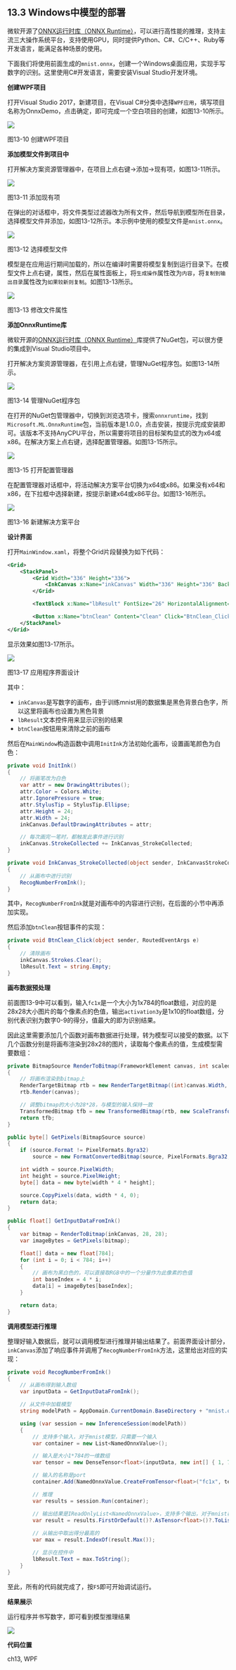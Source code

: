 <!--Copyright © Microsoft Corporation. All rights reserved.
  适用于[License](https://github.com/Microsoft/ai-edu/blob/master/LICENSE.md)版权许可-->

## 13.3 Windows中模型的部署

微软开源了[ONNX运行时库（ONNX Runtime）](https://github.com/microsoft/onnxruntime)，可以进行高性能的推理，支持主流三大操作系统平台，支持使用GPU，同时提供Python、C#、C/C++、Ruby等开发语言，能满足各种场景的使用。

下面我们将使用前面生成的`mnist.onnx`，创建一个Windows桌面应用，实现手写数字的识别。这里使用C#开发语言，需要安装Visual Studio开发环境。

**创建WPF项目**

打开Visual Studio 2017，新建项目，在Visual C#分类中选择`WPF应用`，填写项目名称为OnnxDemo，点击确定，即可完成一个空白项目的创建，如图13-10所示。

<img src="../Images/13/createproject.png" ch="500" />

图13-10 创建WPF项目

**添加模型文件到项目中**

打开解决方案资源管理器中，在项目上点右键->添加->现有项，如图13-11所示。

<img src="../Images/13/add.png" ch="535" />

图13-11 添加现有项

在弹出的对话框中，将文件类型过滤器改为所有文件，然后导航到模型所在目录，选择模型文件并添加，如图13-12所示。本示例中使用的模型文件是`mnist.onnx`。

<img src="../Images/13/addmodel.png" ch="500" />

图13-12 选择模型文件

模型是在应用运行期间加载的，所以在编译时需要将模型复制到运行目录下。在模型文件上点右键，属性，然后在属性面板上，将`生成操作`属性改为`内容`，将`复制到输出目录`属性改为`如果较新则复制`。如图13-13所示。

<img src="../Images/13/modelproperty.png" />

图13-13 修改文件属性

**添加OnnxRuntime库**

微软开源的[ONNX运行时库（ONNX Runtime）](https://github.com/Microsoft/onnxruntime)库提供了NuGet包，可以很方便的集成到Visual Studio项目中。

打开解决方案资源管理器，在引用上点右键，管理NuGet程序包。如图13-14所示。

<img src="../Images/13/addref1.png" ch="500" />

图13-14 管理NuGet程序包

在打开的NuGet包管理器中，切换到浏览选项卡，搜索`onnxruntime`，找到`Microsoft.ML.OnnxRuntime`包，当前版本是1.0.0，点击安装，按提示完成安装即可。该版本不支持AnyCPU平台，所以需要将项目的目标架构显式的改为x64或x86。在解决方案上点右键，选择配置管理器。如图13-15所示。

<img src="../Images/13/changetarget1.png" />

图13-15 打开配置管理器

在配置管理器对话框中，将活动解决方案平台切换为x64或x86。如果没有x64和x86，在下拉框中选择新建，按提示新建x64或x86平台。如图13-16所示。

<img src="../Images/13/changetarget2.png" ch="500" />

图13-16 新建解决方案平台

**设计界面**

打开`MainWindow.xaml`，将整个Grid片段替换为如下代码：

``` xml
<Grid>
    <StackPanel>
        <Grid Width="336" Height="336">
            <InkCanvas x:Name="inkCanvas" Width="336" Height="336" Background="Black"/>
        </Grid>

        <TextBlock x:Name="lbResult" FontSize="26" HorizontalAlignment="Center"/>

        <Button x:Name="btnClean" Content="Clean" Click="BtnClean_Click" FontSize="26"/>
    </StackPanel>
</Grid>
```

显示效果如图13-17所示。

<img src="../Images/13/ui.png" ch="500" />

图13-17 应用程序界面设计

其中：
- `inkCanvas`是写数字的画布，由于训练mnist用的数据集是黑色背景白色字，所以这里将画布也设置为黑色背景
- `lbResult`文本控件用来显示识别的结果
- `btnClean`按钮用来清除之前的画布

然后在`MainWindow`构造函数中调用`InitInk`方法初始化画布，设置画笔颜色为白色：

``` C#
private void InitInk()
{
    // 将画笔改为白色
    var attr = new DrawingAttributes();
    attr.Color = Colors.White;
    attr.IgnorePressure = true;
    attr.StylusTip = StylusTip.Ellipse;
    attr.Height = 24;
    attr.Width = 24;
    inkCanvas.DefaultDrawingAttributes = attr;

    // 每次画完一笔时，都触发此事件进行识别
    inkCanvas.StrokeCollected += InkCanvas_StrokeCollected;
}

private void InkCanvas_StrokeCollected(object sender, InkCanvasStrokeCollectedEventArgs e)
{
    // 从画布中进行识别
    RecogNumberFromInk(); 
}
```

其中，`RecogNumberFromInk`就是对画布中的内容进行识别，在后面的小节中再添加实现。

然后添加`btnClean`按钮事件的实现：

``` C#
private void BtnClean_Click(object sender, RoutedEventArgs e)
{
    // 清除画布
    inkCanvas.Strokes.Clear();
    lbResult.Text = string.Empty;
}
```

**画布数据预处理**

前面图13-9中可以看到，输入`fc1x`是一个大小为1x784的float数组，对应的是28x28大小图片的每个像素点的色值，输出`activation3y`是1x10的float数组，分别代表识别为数字0-9的得分，值最大的即为识别结果。

因此这里需要添加几个函数对画布数据进行处理，转为模型可以接受的数据。以下几个函数分别是将画布渲染到28x28的图片，读取每个像素点的值，生成模型需要数组：

``` C#
private BitmapSource RenderToBitmap(FrameworkElement canvas, int scaledWidth, int scaledHeight)
{
    // 将画布渲染到bitmap上
    RenderTargetBitmap rtb = new RenderTargetBitmap((int)canvas.Width, (int)canvas.Height, 96d, 96d, PixelFormats.Default);
    rtb.Render(canvas);

    // 调整bitmap的大小为28*28，与模型的输入保持一致
    TransformedBitmap tfb = new TransformedBitmap(rtb, new ScaleTransform(scaledWidth / rtb.Width, scaledHeight / rtb.Height));
    return tfb;
}

public byte[] GetPixels(BitmapSource source)
{
    if (source.Format != PixelFormats.Bgra32)
        source = new FormatConvertedBitmap(source, PixelFormats.Bgra32, null, 0);

    int width = source.PixelWidth;
    int height = source.PixelHeight;
    byte[] data = new byte[width * 4 * height];

    source.CopyPixels(data, width * 4, 0);
    return data;
}

public float[] GetInputDataFromInk()
{
    var bitmap = RenderToBitmap(inkCanvas, 28, 28);
    var imageBytes = GetPixels(bitmap);

    float[] data = new float[784];
    for (int i = 0; i < 784; i++)
    {
        // 画布为黑白色的，可以直接取RGB中的一个分量作为此像素的色值
        int baseIndex = 4 * i;
        data[i] = imageBytes[baseIndex];
    }

    return data;
}
```

**调用模型进行推理**

整理好输入数据后，就可以调用模型进行推理并输出结果了。前面界面设计部分，`inkCanvas`添加了响应事件并调用了`RecogNumberFromInk`方法，这里给出对应的实现：

``` C#
private void RecogNumberFromInk()
{
    // 从画布得到输入数组
    var inputData = GetInputDataFromInk();

    // 从文件中加载模型
    string modelPath = AppDomain.CurrentDomain.BaseDirectory + "mnist.onnx";

    using (var session = new InferenceSession(modelPath))
    {
        // 支持多个输入，对于mnist模型，只需要一个输入
        var container = new List<NamedOnnxValue>();

        // 输入是大小1*784的一维数组
        var tensor = new DenseTensor<float>(inputData, new int[] { 1, 784 });

        // 输入的名称是port
        container.Add(NamedOnnxValue.CreateFromTensor<float>("fc1x", tensor));

        // 推理
        var results = session.Run(container);

        // 输出结果是IReadOnlyList<NamedOnnxValue>，支持多个输出，对于mnist模型，只有一个输出
        var result = results.FirstOrDefault()?.AsTensor<float>()?.ToList();
        
        // 从输出中取出得分最高的
        var max = result.IndexOf(result.Max());

        // 显示在控件中
        lbResult.Text = max.ToString();
    }
}
```

至此，所有的代码就完成了，按`F5`即可开始调试运行。

**结果展示**

运行程序并书写数字，即可看到模型推理结果

<img src="../Images/13/screenshot.png" ch="500" />

**代码位置**

ch13, WPF
